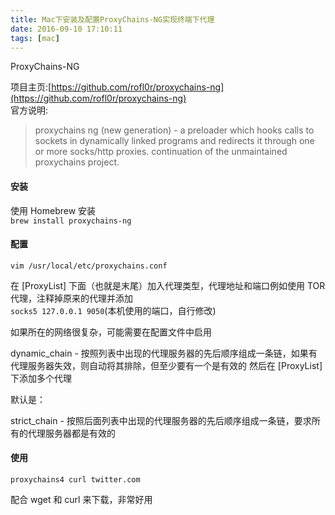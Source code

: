 ```yaml
---
title: Mac下安装及配置ProxyChains-NG实现终端下代理
date: 2016-09-10 17:10:11
tags: [mac]
---
```



ProxyChains-NG
<!--more-->
项目主页:[https://github.com/rofl0r/proxychains-ng](https://github.com/rofl0r/proxychains-ng)  
官方说明:  

> proxychains ng (new generation) - a preloader which hooks calls to sockets in dynamically linked programs and redirects it through one or more socks/http proxies. continuation of the unmaintained proxychains project.  
#### 安装

使用 Homebrew 安装  
`brew install proxychains-ng`  
#### 配置

`vim /usr/local/etc/proxychains.conf`

在 [ProxyList] 下面（也就是末尾）加入代理类型，代理地址和端口例如使用 TOR 代理，注释掉原来的代理并添加  
`socks5 127.0.0.1 9050`(本机使用的端口，自行修改)  

如果所在的网络很复杂，可能需要在配置文件中启用  

dynamic_chain - 按照列表中出现的代理服务器的先后顺序组成一条链，如果有代理服务器失效，则自动将其排除，但至少要有一个是有效的
然后在 [ProxyList] 下添加多个代理  

默认是：  

strict_chain - 按照后面列表中出现的代理服务器的先后顺序组成一条链，要求所有的代理服务器都是有效的  
#### 使用

`proxychains4 curl twitter.com`

配合 wget 和 curl 来下载，非常好用
